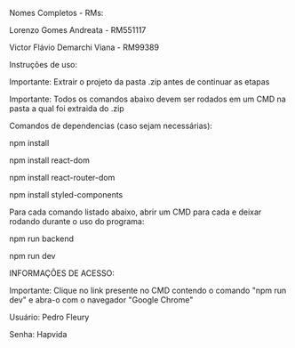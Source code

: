 Nomes Completos - RMs:


Lorenzo Gomes Andreata - RM551117

Victor Flávio Demarchi Viana - RM99389


Instruções de uso:


Importante: Extrair o projeto da pasta .zip antes de continuar as etapas

Importante: Todos os comandos abaixo devem ser rodados em um CMD na pasta a qual foi extraida do .zip


Comandos de dependencias (caso sejam necessárias):


npm install

npm install react-dom

npm install react-router-dom

npm install styled-components


Para cada comando listado abaixo, abrir um CMD para cada e deixar rodando durante o uso do programa: 



npm run backend

npm run dev



INFORMAÇÕES DE ACESSO:


Importante: Clique no link presente no CMD contendo o comando "npm run dev" e abra-o com o navegador "Google Chrome"


Usuário: Pedro Fleury

Senha: Hapvida
